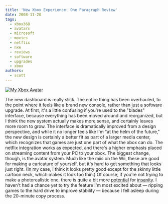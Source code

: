 ```yaml
---
title: 'New Xbox Experience: One Paragraph Review'
date: 2008-11-20
tags:
  - xbox360
  - avatars
  - microsoft
  - movies
  - netflix
  - nxe
  - reviews
  - software
  - upgrades
  - xbox
authors:
  - scott
---
```


[![My Xbox Avatar](/images/3045574553_4063716a90_o.png)](http://www.flickr.com/photos/spaceninja/3045574553/)

The new dashboard is really slick. The entire thing has been overhauled, to the point where it feels like a brand new console, rather than just a software upgrade. At first, it's a little confusing if you're used to the "blades" interface, because everything has been moved around and reorganized, but I think the new system actually makes more sense, and certainly leaves more room to grow. The interface is dramatically improved from a design perspective, and while it no longer feels like I'm "at the helm of the future," the new design is certainly a better fit as part of a larger media center, which recognizes that games are just one part of what the xbox can do. The netflix integration works as expected, and there's a higher emphasis placed on streaming content from your PC to your xbox. The biggest change, though, is the avatar system. Much like the miis on the Wii, these are good for making a caricature of yourself, but it's hard to get something that looks just right. (In my case, I think it looks pretty good except for the skinny little cartoon neck, which makes it look too thin.) Of course, if you're not trying to make a photorealistic one, there is quite a bit more [potential](http://live.xbox.com/en-US/profile/profile.aspx?GamerTag=Gary+Dirin) for [insanity](http://live.xbox.com/en-US/profile/profile.aspx?GamerTag=MrJoshida). I haven't had a chance yet to try the feature I'm most excited about — ripping games to the hard drive to improve stability — because I fell asleep during the 20-minute copy process.
